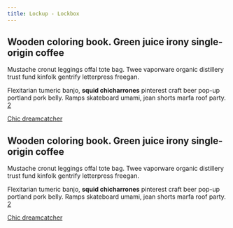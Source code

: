 ```yaml
---
title: Lockup - Lockbox
---
```


<ns-panel>
  <ns-lockup ratio="1x1" type="lockbox">
    <h2 slot="heading">
      <span class="h5">Wooden coloring book.</span>
      <span class="h1 enlighten"><b>Green juice irony</b> single-origin coffee</span>
    </h2>
    <div slot="paragraph">
      <p>Mustache cronut leggings offal tote bag. Twee vaporware organic distillery trust fund kinfolk gentrify letterpress freegan.</p>
      <p>Flexitarian tumeric banjo, <strong>squid chicharrones</strong> pinterest craft beer pop-up portland pork belly. Ramps skateboard umami, jean shorts marfa roof party. <a href="#caveat">2</a></p>
    </div>
    <a slot="cta" href="#!">
      <ns-cta type="direct">Chic dreamcatcher</ns-cta>
    </a>
    <ns-image slot="image" ratio="1x1" src="https://andijcdn.sirv.com/nds/testcard-1x1.png?scale.width&#x3D;720&amp;text.0.text&#x3D;720x720&amp;text.0.position&#x3D;center&amp;text.0.outline.width&#x3D;2"></ns-image>
  </ns-lockup>
</ns-panel>
<ns-panel>
  <ns-lockup reverse  ratio="1x1" type="lockbox">
    <h2 slot="heading">
      <span class="h5">Wooden coloring book.</span>
      <span class="h1 enlighten"><b>Green juice irony</b> single-origin coffee</span>
    </h2>
    <div slot="paragraph">
      <p>Mustache cronut leggings offal tote bag. Twee vaporware organic distillery trust fund kinfolk gentrify letterpress freegan.</p>
      <p>Flexitarian tumeric banjo, <strong>squid chicharrones</strong> pinterest craft beer pop-up portland pork belly. Ramps skateboard umami, jean shorts marfa roof party. <a href="#caveat">2</a></p>
    </div>
    <a slot="cta" href="#!">
      <ns-cta type="direct">Chic dreamcatcher</ns-cta>
    </a>
    <ns-image slot="image" ratio="1x1" src="https://andijcdn.sirv.com/nds/testcard-1x1.png?scale.width&#x3D;720&amp;text.0.text&#x3D;720x720&amp;text.0.position&#x3D;center&amp;text.0.outline.width&#x3D;2"></ns-image>
  </ns-lockup>
</ns-panel>
